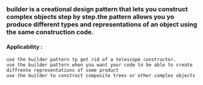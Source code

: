 ### builder is a creational design pattern that lets you construct complex objects step by step.the pattern allows you yo produce different types and representations of an object using the same construction code.



#### Applicability :
    use the builder pattern tp get rid of a telescope constructor.
    use the builder pattern when you want your code to be able to create diffrente representations of some product
    use the builder to construct composite trees or other complex objects
